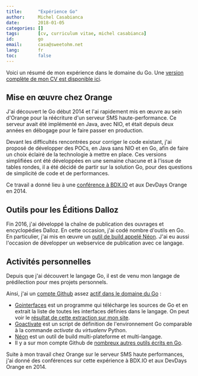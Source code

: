 ```yaml
---
title:      "Expérience Go"
author:     Michel Casabianca
date:       2018-01-05
categories: []
tags:       [cv, curriculum vitae, michel casabianca]
id:         go
email:      casa@sweetohm.net
lang:       fr
toc:        false
---
```


Voici un résumé de mon expérience dans le domaine du Go. Une [version complète de mon CV est disponible ici](http://sweetohm.net/article/michel-casabianca.html).

Mise en œuvre chez Orange
-------------------------

J'ai découvert le Go début 2014 et l'ai rapidement mis en œuvre au sein d'Orange pour la réécriture d'un serveur SMS haute-performance. Ce serveur avait été implémenté en Java, avec NIO, et était depuis deux années en débogage pour le faire passer en production.

Devant les difficultés rencontrées pour corriger le code existant, j'ai proposé de développer des POCs, en Java sans NIO et en Go, afin de faire un choix éclairé de la technologie à mettre en place. Ces versions simplifiées ont été développées en une semaine chacune et à l'issue de tables rondes, il a été décidé de partir sur la solution Go, pour des questions de simplicité de code et de performances.

Ce travail a donné lieu à une [conférence à BDX.IO](http://sweetohm.net/slides/go-retour-experience/) et aux DevDays Orange en 2014.

Outils pour les Éditions Dalloz
-------------------------------

Fin 2016, j'ai développé la chaîne de publication des ouvrages et encyclopédies Dalloz. En cette occasion, j'ai codé nombre d'outils en Go. En particulier, j'ai mis en œuvre un [outil de build appelé Néon](http://github.com/c4s4/neon). J'ai eu aussi l'occasion de développer un webservice de publication avec ce langage.

Activités personnelles
----------------------

Depuis que j'ai découvert le langage Go, il est de venu mon langage de prédilection pour mes projets personnels.

Ainsi, j'ai un [compte Github](http://github.com/c4s4) assez [actif dans le domaine du Go](http://git-awards.com/users/search?login=c4s4) :

- [Gointerfaces](https://github.com/c4s4/gointerfaces) est un programme qui télécharge les sources de Go et en extrait la liste de toutes les interfaces définies dans le langage. On peut voir le [résultat de cette extraction sur mon site](http://sweetohm.net/article/go-interfaces.html).
- [Goactivate](https://github.com/c4s4/goactivate) est un script de définition de l'environnement Go comparable à la commande *activate* du *virtualenv* Python.
- [Néon](https://github.com/c4s4/neon) est un outil de build multi-plateforme et multi-langage.
- Il y a sur mon compte Github de [nombreux autres outils écrits en Go](https://github.com/c4s4?utf8=%E2%9C%93&tab=repositories&q=&type=&language=go).

Suite à mon travail chez Orange sur le serveur SMS haute performances, j'ai donné des conférences sur cette expérience à BDX.IO et aux DevDays Orange en 2014.
